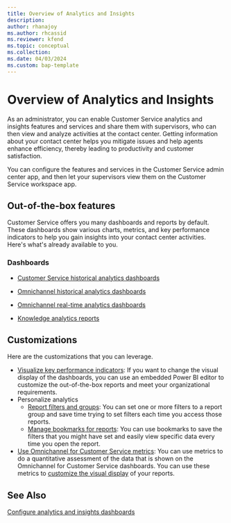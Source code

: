 ```yaml
---
title: Overview of Analytics and Insights
description: 
author: rhanajoy 
ms.author: rhcassid 
ms.reviewer: kfend 
ms.topic: conceptual 
ms.collection: 
ms.date: 04/03/2024
ms.custom: bap-template
---
```


# Overview of Analytics and Insights

As an administrator, you can enable Customer Service analytics and insights features and services and share them with supervisors, who can then view and analyze  activities at the contact center. Getting information about your contact center helps you mitigate issues and help agents enhance efficiency, thereby leading to productivity and customer satisfaction.

You can configure the features and services in the Customer Service admin center app, and then let your supervisors view them on the Customer Service workspace app.

## Out-of-the-box features

Customer Service offers you many dashboards and reports by default. These dashboards show various charts, metrics, and key performance indicators to help you gain insights into your contact center activities. Here's what's already available to you.

### Dashboards
- [Customer Service historical analytics dashboards](../use/customer-service-analytics-insights-csh.md#customer-service-historical-analytics-reports)

- [Omnichannel historical analytics dashboards](../use/omnichannel-analytics-insights.md)

- [Omnichannel real-time analytics dashboards](../use/intro-realtime-analytics-dashboard.md#overview-of-omnichannel-real-time-analytics-dashboard)

- [Knowledge analytics reports](../use/knowledge-search-analytics-cs.md)

## Customizations

Here are the customizations that you can leverage.

- [Visualize key performance indicators](../use/customize-reports.md#customize-visual-display): If you want to change the visual display of the dashboards, you can use an embedded Power BI editor to customize the out-of-the-box reports and meet your organizational requirements.
- Personalize analytics
    - [Report filters and groups](../use/report-filters-groups.md#report-filters-and-groups): You can set one or more filters to a report group and save time trying to set filters each time you access those reports.
    - [Manage bookmarks for reports](../use/manage-bookmarks.md#manage-bookmarks-for-reports): You can use bookmarks to save the filters that you might have set and easily view specific data every time you open the report.
- [Use Omnichannel for Customer Service metrics](../use/oc-metrics-dimensions.md#use-omnichannel-for-customer-service-metrics): You can use metrics to do a quantitative assessment of the data that is shown on the Omnichannel for Customer Service dashboards. You can use these metrics to [customize the visual display](../use/customize-reports.md#customize-visual-display) of your reports.

## See Also

[Configure analytics and insights dashboards](configure-customer-service-analytics-insights-csh.md#configure-analytics-and-insights-dashboards)